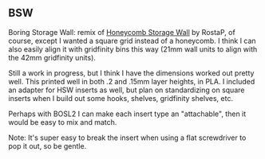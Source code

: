 ## BSW
Boring Storage Wall: remix of [Honeycomb Storage Wall](https://www.printables.com/model/152592-honeycomb-storage-wall)
by RostaP, of course, except I wanted a square grid instead of a honeycomb. I think I can also easily align it with
gridfinity bins this way (21mm wall units to align with the 42mm gridfinity units).

Still a work in progress, but I think I have the dimensions worked out pretty well. This printed well in both .2 and .15mm
layer heights, in PLA. I included an adapter for HSW inserts as well, but plan on standardizing on square inserts when I
build out some hooks, shelves, gridfinity shelves, etc.

Perhaps with BOSL2 I can make each insert type an "attachable", then it would be easy to mix and match.

Note: It's super easy to break the insert when using a flat screwdriver to pop it out, so be gentle.
